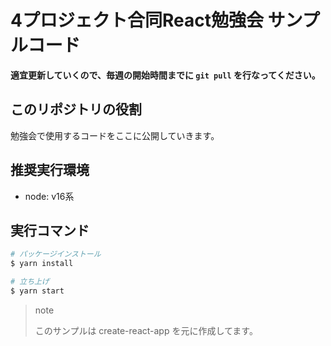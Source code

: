 # 4プロジェクト合同React勉強会 サンプルコード
**適宜更新していくので、毎週の開始時間までに `git pull` を行なってください。**

## このリポジトリの役割
勉強会で使用するコードをここに公開していきます。

## 推奨実行環境
- node: v16系

## 実行コマンド
```bash
# パッケージインストール
$ yarn install

# 立ち上げ
$ yarn start
```

> note
>
> このサンプルは create-react-app を元に作成してます。

